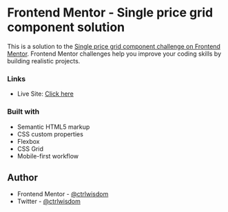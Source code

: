 # Frontend Mentor - Single price grid component solution

This is a solution to the [Single price grid component challenge on Frontend Mentor](https://www.frontendmentor.io/challenges/single-price-grid-component-5ce41129d0ff452fec5abbbc). Frontend Mentor challenges help you improve your coding skills by building realistic projects. 


### Links

- Live Site: [Click here](https://ctrlwisdom.github.io/frontendmentor-newbie-challenge/single-price-grid-component-master/index.html)

### Built with

- Semantic HTML5 markup
- CSS custom properties
- Flexbox
- CSS Grid
- Mobile-first workflow

## Author

- Frontend Mentor - [@ctrlwisdom](https://www.frontendmentor.io/profile/ctrlwisdom)
- Twitter - [@ctrlwisdom](https://www.twitter.com/ctrlwisdom)

